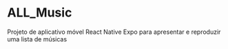 # ALL_Music
Projeto de aplicativo móvel React Native Expo para apresentar e reproduzir uma lista de músicas
